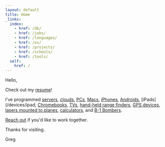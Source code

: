 ```yaml
---
layout: default
title: Home
_links:
  index:
    - href: /db/
    - href: /jobs/
    - href: /languages/
    - href: /os/
    - href: /projects/
    - href: /schools/
    - href: /tools/
  self:
    href: /
---
```


<section markdown="1">

Hello,

Check out my [resume](/resume/)!

I've programmed <span id="typed"></span>
<span id="typed-strings">
  <span>[servers](/devices/server)</span>,
  <span>[clouds](/devices/cloud)</span>,
  <span>[PCs](/devices/pc)</span>,
  <span>[Macs](/devices/mac)</span>,
  <span>[iPhones](/devices/iphone)</span>,
  <span>[Androids](/devices/android)</span>,
  <span>[iPads](/devices/ipad</span>,
  <span>[Chromebooks](/devices/chromebook)</span>,
  <span>[TVs](/devices/tv)</span>,
  <span>[hand-held range finders](/devices/range-finder)</span>,
  <span>[GPS devices](/devices/gps)</span>,
  <span>[lasers mounted to planes](/devices/laser)</span>,
  <span>[calculators](/devices/calculator)</span>, and
  <span>[B-1 Bombers](/devices/b-1)</span>.
</span>

[Reach out](mailto:me@gregoryjscott.com) if you'd like to work together.

Thanks for visiting.

Greg

</section>

<script src="https://unpkg.com/typed.js@2.1.0/dist/typed.umd.js"></script>
<script>
  const addPeriod = (s) => {
    if (s[s.length - 1] === '.') return s;
    return s + '.';
  };
  document.addEventListener('DOMContentLoaded', function () {
    var typed = new Typed('#typed', {
      stringsElement: '#typed-strings',
      typeSpeed: 50,
      backSpeed: 25,
      backDelay: 2000,
      contentType: 'html',
      loop: true,
      onBegin: (self) => {
        self.strings = self.strings.map(addPeriod);
      },
    });
  });
</script>


